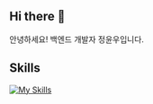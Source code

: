 ## Hi there 👋
안녕하세요! 백엔드 개발자 정윤우입니다.

## Skills
[![My Skills](https://skillicons.dev/icons?i=java,py,spring,mysql,aws,ubuntu,githubactions,redis)](https://skillicons.dev)
